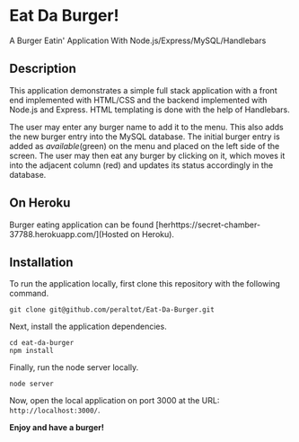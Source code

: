 # Eat Da Burger!
A Burger Eatin' Application With Node.js/Express/MySQL/Handlebars

## Description

This application demonstrates a simple full stack application with a front end implemented with HTML/CSS and the backend implemented with Node.js and Express. HTML templating is done with the help of Handlebars.

The user may enter any burger name to add it to the menu. This also adds the new burger entry into the MySQL database. The initial burger entry is added as *available*(green) on the menu and placed on the left side of the screen. The user may then eat any burger by clicking on it, which moves it into the adjacent column (red) and updates its status accordingly in the database.

## On Heroku

Burger eating application can be found [herhttps://secret-chamber-37788.herokuapp.com/](Hosted on Heroku).

## Installation

To run the application locally, first clone this repository with the following command.

	git clone git@github.com/peraltot/Eat-Da-Burger.git
	
Next, install the application dependencies.

	cd eat-da-burger
	npm install
	
Finally, run the node server locally.

	node server
	
Now, open the local application on port 3000 at the URL: `http://localhost:3000/`.

**Enjoy and have a burger!**
